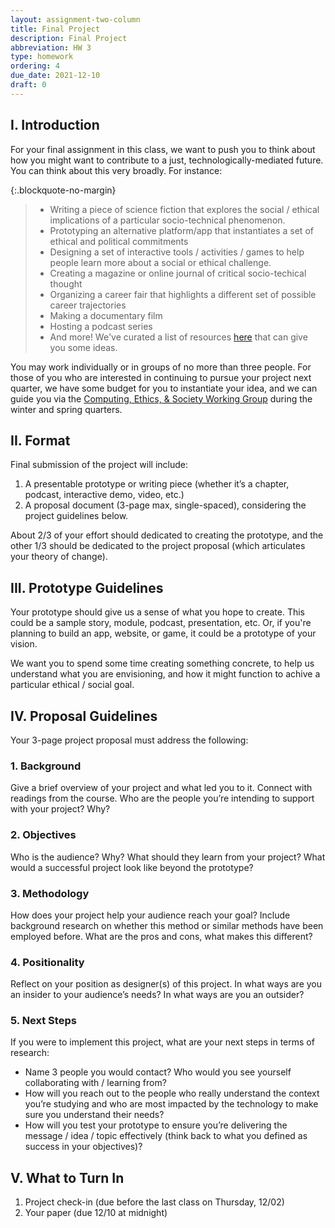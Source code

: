 ```yaml
---
layout: assignment-two-column
title: Final Project
description: Final Project
abbreviation: HW 3
type: homework
ordering: 4
due_date: 2021-12-10
draft: 0
---
```


## I. Introduction
For your final assignment in this class, we want to push you to think about how you might want to contribute to a just, technologically-mediated future. You can think about this very broadly. For instance:

{:.blockquote-no-margin}
> * Writing a piece of science fiction that explores the social / ethical implications of a particular socio-technical phenomenon.
> * Prototyping an alternative platform/app that instantiates a set of ethical and political commitments
> * Designing a set of interactive tools / activities / games to help people learn more about a social or ethical challenge.
> * Creating a magazine or online journal of critical socio-techical thought
> * Organizing a career fair that highlights a different set of possible career trajectories
> * Making a documentary film
> * Hosting a podcast series
> * And more! We've curated a list of resources [here](../resources) that can give you some ideas. 

You may work individually or in groups of no more than three people. For those of you who are interested in continuing to pursue your project next quarter, we have some budget for you to instantiate your idea, and we can guide you via the [Computing, Ethics, & Society Working Group](/fall2021/working-group/) during the winter and spring quarters.

## II. Format
Final submission of the project will include:

1. A presentable prototype or writing piece (whether it’s a chapter, podcast, interactive demo, video, etc.)
2. A proposal document (3-page max, single-spaced), considering the project guidelines below.

About 2/3 of your effort should dedicated to creating the prototype, and the other 1/3 should be dedicated to the project proposal (which articulates your theory of change). 

## III. Prototype Guidelines
Your prototype should give us a sense of what you hope to create. This could be a sample story, module, podcast, presentation, etc. Or, if you're planning to build an app, website, or game, it could be a prototype of your vision. 

We want you to spend some time creating something concrete, to help us understand what you are envisioning, and how it might function to achive a particular ethical / social goal.

## IV. Proposal Guidelines
Your 3-page project proposal must address the following:

### 1. Background
Give a brief overview of your project and what led you to it. Connect with readings from the course. Who are the people you’re intending to support with your project? Why?

### 2. Objectives
Who is the audience? Why? What should they learn from your project?  What would a successful project look like beyond the prototype?

### 3. Methodology
How does your project help your audience reach your goal? Include background research on whether this method or similar methods have been employed before. What are the pros and cons, what makes this different?

### 4. Positionality
Reflect on your position as designer(s) of this project. In what ways are you an insider to your audience’s needs? In what ways are you an outsider?

### 5. Next Steps
If you were to implement this project, what are your next steps in terms of research:
* Name 3 people you would contact? Who would you see yourself collaborating with / learning from? 
* How will you reach out to the people who really understand the context you’re studying and who are most impacted by the technology to make sure you understand their needs?
* How will you test your prototype to ensure you’re delivering the message / idea / topic effectively (think back to what you defined as success in your objectives)?

## V. What to Turn In
1. Project check-in (due before the last class on Thursday, 12/02)
2. Your paper (due 12/10 at midnight)